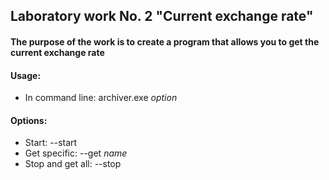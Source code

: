## Laboratory work No. 2 "Current exchange rate"
#### The purpose of the work is to create a program that allows you to get the current exchange rate
#### Usage:
* In command line: archiver.exe *option*
#### Options:
* Start: --start
* Get specific: --get *name*
* Stop and get all: --stop